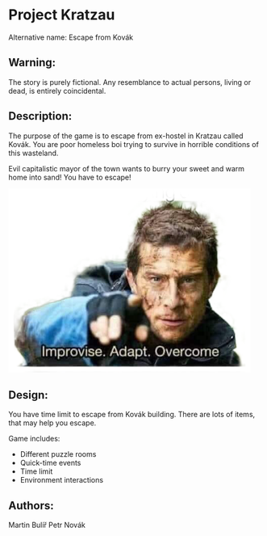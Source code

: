 # Project Kratzau

Alternative name: Escape from Kovák

## Warning:

The story is purely fictional. Any resemblance to actual persons, living or dead, is entirely coincidental.

## Description:

The purpose of the game is to escape from ex-hostel in Kratzau called Kovák. You are poor homeless boi trying to survive in horrible conditions of this wasteland.

Evil capitalistic mayor of the town wants to burry your sweet and warm home into sand! You have to escape!

![Improvise, adapt, overcome!](./images/bear_grylls_meme.png)

## Design:

You have time limit to escape from Kovák building. There are lots of items, that may help you escape.

Game includes:
* Different puzzle rooms
* Quick-time events
* Time limit
* Environment interactions

## Authors:

Martin Bulíř
Petr Novák